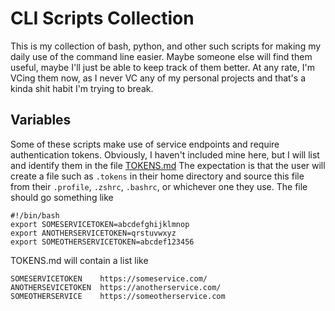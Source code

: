 # CLI Scripts Collection

This is my collection of bash, python, and other such scripts for making my daily use of the command line easier. Maybe someone else will find them useful, maybe I'll just be able to keep track of them better. At any rate, I'm VCing them now, as I never VC any of my personal projects and that's a kinda shit habit I'm trying to break.


## Variables 
Some of these scripts make use of service endpoints and require authentication tokens. Obviously, I haven't included mine here, but I will list and identify them in the file [TOKENS.md](TOKENS.md) The expectation is that the user will create a file such as `.tokens` in their home directory and source this file from their `.profile`, `.zshrc`, `.bashrc`, or whichever one they use. The file should go something like

```
#!/bin/bash
export SOMESERVICETOKEN=abcdefghijklmnop
export ANOTHERSERVICETOKEN=qrstuvwxyz
export SOMEOTHERSERVICETOKEN=abcdef123456
```

TOKENS.md will contain a list like

```
SOMESERVICETOKEN    https://someservice.com/
ANOTHERSEVICETOKEN  https://anotherservice.com/
SOMEOTHERSERVICE    https://someotherservice.com
```

